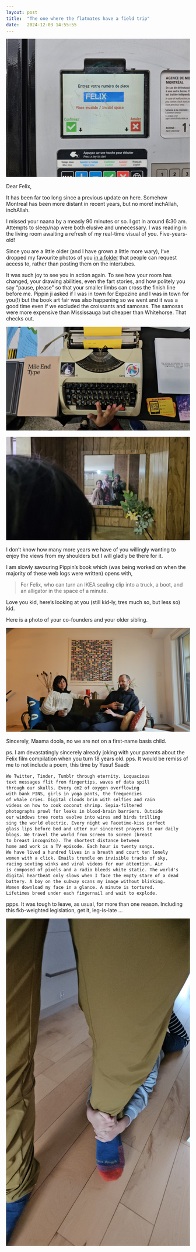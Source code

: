 ```yaml
---
layout: post
title:  "The one where the flatmates have a field trip"
date:   2024-12-03 14:55:55
---
```


![](/assets/images/20241124_133857.jpg)

Dear Felix,

It has been far too long since a previous update on here. Somehow Montreal has been more distant in recent years, but no more! inchAllah, inchAllah.

I missed your naana by a measly 90 minutes or so. I got in around 6:30 am. Attempts to sleep/nap were both elusive and unnecessary. I was reading in the living room awaiting a refresh of my real-time visual of you. Five-years-old! 

Since you are a little older (and I have grown a little more wary), I’ve dropped my favourite photos of you [in a folder](https://drive.google.com/drive/folders/1C5a4vgSrsNtDUd4DIafcC6_bqPuJeqPq?usp=sharing) that people can request access to, rather than posting them on the intertubes.

It was such joy to see you in action again. To see how your room has changed, your drawing abilities, even the fart stories, and how politely you say “pause, please” so that your smaller limbs can cross the finish line before me. Pippin ji asked if I was in town for Expozine and I was in town for you(!) but the book art fair was also happening so we went and it was a good time even if we excluded the croissants and samosas. The samosas were more expensive than Mississauga but cheaper than Whitehorse. That checks out.

![](/assets/images/20241124_124431.jpg)

![](/assets/images/20241124_133347.jpg)

I don’t know how many more years we have of you willingly wanting to enjoy the views from my shoulders but I will gladly be there for it.

I am slowly savouring Pippin’s book which (was being worked on when the majority of these web logs were written) opens with,

>For Felix, who can turn an IKEA sealing clip into a truck, a boot, and an alligator in the space of a minute. 

Love you kid, here’s looking at you (still kid-ly, tres much so, but less so) kid.

Here is a photo of your co-founders and your older sibling.

![](/assets/images/20241125_082422.jpg)

Sincerely,
Maama doola, no we are not on a first-name basis child.

ps. I am devastatingly sincerely already joking with your parents about the Felix film compilation when you turn 18 years old.
pps. It would be remiss of me to not include a poem, this time by Yusuf Saadi:

	We Twitter, Tinder, Tumblr through eternity. Loquacious
	text messages flit from fingertips, waves of data spill
	through our skulls. Every cm2 of oxygen overflowing
	with bank PINS, girls in yoga pants, the frequencies
	of whale cries. Digital clouds brim with selfies and rain
	videos on how to cook coconut shrimp. Sepia-filtered
	photographs prowl for leaks in blood-brain barriers. Outside
	our windows tree roots evolve into wires and birds trilling
	sing the world electric. Every night we Facetime-kiss perfect
	glass lips before bed and utter our sincerest prayers to our daily
	blogs. We travel the world from screen to screen (breast
	to breast incognito). The shortest distance between
	home and work is a TV episode. Each hour is twenty songs.
	We have lived a hundred lives in a breath and court ten lonely
	women with a click. Emails trundle on invisible tracks of sky,
	racing sexting winks and viral videos for our attention. Air
	is composed of pixels and a radio bleeds white static. The world's
	digital heartbeat only slows when I face the empty stare of a dead
	battery. A boy on the subway scans my image without blinking.
	Women download my face in a glance. A minute is tortured.
	Lifetimes breed under each fingernail and wait to explode.

ppps. It was tough to leave, as usual, for more than one reason. Including this fkb-weighted legislation, get it, leg-is-late ... 

![](/assets/images/20241124_140935.jpg)
